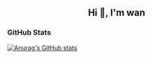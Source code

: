 <h2 align="center"> Hi 👋, I'm wan</h2>

### GitHub Stats
[![Anurag's GitHub stats](https://github-readme-stats.vercel.app/api?username=wanrabbae)](https://github.com/anuraghazra/github-readme-stats)


<!--
**wanrabbae/wanrabbae** is a ✨ _special_ ✨ repository because its `README.md` (this file) appears on your GitHub profile.

Here are some ideas to get you started:

- 🔭 I’m currently working on ...
- 🌱 I’m currently learning ...
- 👯 I’m looking to collaborate on ...
- 🤔 I’m looking for help with ...
- 💬 Ask me about ...
- 📫 How to reach me: ...
- 😄 Pronouns: ...
- ⚡ Fun fact: ...
-->
